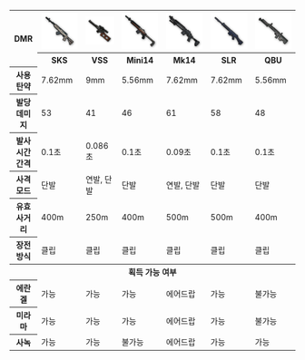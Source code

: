 <table>
  <tr>
    <th rowspan=2> DMR
    <th> <img src=./SKS.png>
    <th> <img src=./VSS.png>
    <th> <img src=./Mini14.png>
    <th> <img src=./Mk14.png>
    <th> <img src=./SLR.png>
    <th> <img src=./QBU.png>
  </tr>
  <tr>
    <th> SKS
    <th> VSS
    <th> Mini14
    <th> Mk14
    <th> SLR
    <th> QBU
  </tr>
  <tr>
    <th> 사용 탄약
    <td> 7.62mm
    <td> 9mm
    <td> 5.56mm
    <td> 7.62mm
    <td> 7.62mm
    <td> 5.56mm
  </tr>
  <tr>
    <th> 발당 데미지
    <td> 53
    <td> 41
    <td> 46
    <td> 61
    <td> 58
    <td> 48
  </tr>
  <tr>
    <th> 발사 시간 간격
    <td> 0.1초
    <td> 0.086초
    <td> 0.1초
    <td> 0.09초
    <td> 0.1초
    <td> 0.1초
  </tr>
  <tr>
    <th> 사격 모드
    <td> 단발
    <td> 연발, 단발
    <td> 단발
    <td> 연발, 단발
    <td> 단발
    <td> 단발
  </tr>
  <tr>
    <th> 유효 사거리
    <td> 400m
    <td> 250m
    <td> 400m
    <td> 500m
    <td> 500m
    <td> 400m
  </tr>
  <tr>
    <th> 장전 방식
    <td> 클립
    <td> 클립
    <td> 클립
    <td> 클립
    <td> 클립
    <td> 클립
  </tr>
  <tr>
    <th colspan=7> 획득 가능 여부
  </tr>
  <tr>
    <th> 에란겔
    <td> 가능
    <td> 가능
    <td> 가능
    <td> 에어드랍
    <td> 가능
    <td> 불가능
  </tr>
  <tr>
    <th> 미라마
    <td> 가능
    <td> 가능
    <td> 가능
    <td> 에어드랍
    <td> 가능
    <td> 불가능
  </tr>
  <tr>
    <th> 사녹
    <td> 가능
    <td> 가능
    <td> 불가능
    <td> 에어드랍
    <td> 가능
    <td> 가능
  </tr>
</table>
